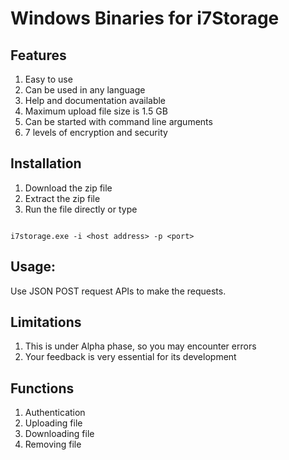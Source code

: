 # Windows Binaries for i7Storage

## Features
1. Easy to use
2. Can be used in any language
3. Help and documentation available
4. Maximum upload file size is 1.5 GB
5. Can be started with command line arguments
6. 7 levels of encryption and security 

## Installation
1. Download the zip file
2. Extract the zip file
3. Run the file directly or type 

```

i7storage.exe -i <host address> -p <port>

```

## Usage:

Use JSON POST request APIs to make the requests.

## Limitations
1. This is under Alpha phase, so you may encounter errors
2. Your feedback is very essential for its development

## Functions
1. Authentication
2. Uploading file
3. Downloading file
4. Removing file
